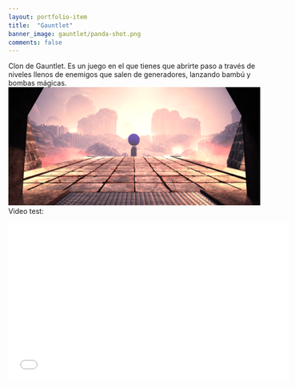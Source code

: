 ```yaml
---
layout: portfolio-item
title:  "Gauntlet"
banner_image: gauntlet/panda-shot.png
comments: false
---
```


Clon de Gauntlet. Es un juego en el que tienes que abrirte paso a través de niveles llenos de enemigos que salen de generadores, lanzando bambú y bombas mágicas.
![My helpful screenshot](/assets/images/2015-10-31-SolusShot.png "Popup text")
Video test:
<iframe width="560" height="315" src="//www.youtube.com/embed/wmWHs7gDAWM" frameborder="0" allowfullscreen></iframe>